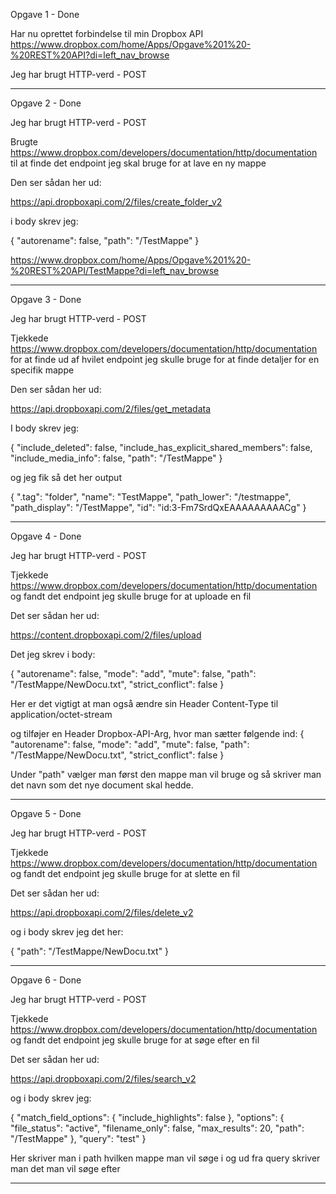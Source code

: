 Opgave 1 - Done

Har nu oprettet forbindelse til min Dropbox API
https://www.dropbox.com/home/Apps/Opgave%201%20-%20REST%20API?di=left_nav_browse

Jeg har brugt HTTP-verd - POST

------

Opgave 2 - Done

Jeg har brugt HTTP-verd - POST

Brugte https://www.dropbox.com/developers/documentation/http/documentation til at finde det endpoint jeg skal bruge for at lave en ny mappe

Den ser sådan her ud: 

https://api.dropboxapi.com/2/files/create_folder_v2

i body skrev jeg:

{
    "autorename": false,
    "path": "/TestMappe"
}

https://www.dropbox.com/home/Apps/Opgave%201%20-%20REST%20API/TestMappe?di=left_nav_browse

------

Opgave 3 - Done

Jeg har brugt HTTP-verd - POST

Tjekkede https://www.dropbox.com/developers/documentation/http/documentation for at finde ud af hvilet endpoint jeg skulle bruge for at finde detaljer for en specifik mappe

Den ser sådan her ud: 

https://api.dropboxapi.com/2/files/get_metadata

I body skrev jeg:

{
    "include_deleted": false,
    "include_has_explicit_shared_members": false,
    "include_media_info": false,
    "path": "/TestMappe"
}

og jeg fik så det her output 

{
    ".tag": "folder",
    "name": "TestMappe",
    "path_lower": "/testmappe",
    "path_display": "/TestMappe",
    "id": "id:3-Fm7SrdQxEAAAAAAAAACg"
}

------

Opgave 4 - Done

Jeg har brugt HTTP-verd - POST

Tjekkede https://www.dropbox.com/developers/documentation/http/documentation og fandt det endpoint jeg skulle bruge for at uploade en fil

Det ser sådan her ud: 

https://content.dropboxapi.com/2/files/upload

Det jeg skrev i body:

{
    "autorename": false,
    "mode": "add",
    "mute": false,
    "path": "/TestMappe/NewDocu.txt",
    "strict_conflict": false
}

Her er det vigtigt at man også ændre sin Header Content-Type til application/octet-stream 

og tilføjer en Header Dropbox-API-Arg, hvor man sætter følgende ind:
 { "autorename": false, "mode": "add", "mute": false, "path": "/TestMappe/NewDocu.txt", "strict_conflict": false }

 Under "path" vælger man først den mappe man vil bruge og så skriver man det navn som det nye document skal hedde.

 ------

 Opgave 5 - Done
 
 Jeg har brugt HTTP-verd - POST

 Tjekkede https://www.dropbox.com/developers/documentation/http/documentation og fandt det endpoint jeg skulle bruge for at slette en fil

 Det ser sådan her ud:

 https://api.dropboxapi.com/2/files/delete_v2

 og i body skrev jeg det her:

 {
    "path": "/TestMappe/NewDocu.txt"
}

------

Opgave 6 - Done

Jeg har brugt HTTP-verd - POST

Tjekkede https://www.dropbox.com/developers/documentation/http/documentation og fandt det endpoint jeg skulle bruge for at søge efter en fil

Det ser sådan her ud:

https://api.dropboxapi.com/2/files/search_v2

og i body skrev jeg:

{
    "match_field_options": {
        "include_highlights": false
    },
    "options": {
        "file_status": "active",
        "filename_only": false,
        "max_results": 20,
        "path": "/TestMappe"
    },
    "query": "test"
}

Her skriver man i path hvilken mappe man vil søge i og ud fra query skriver man det man vil søge efter 

------


